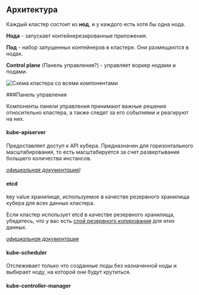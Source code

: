 ## Архитектура

Каждый кластер состоит из **нод**, и у каждого есть хотя бы одна нода.

**Нода** - запускает контейнерезированные приложения.

**Под** - набор запущенных контейнеров в кластере. Они размещаются в нодах.

**Control plane** (Панель управления?) - управляет воркер нодами и подами.

![Схема кластера со всеми компонентами](https://d33wubrfki0l68.cloudfront.net/2475489eaf20163ec0f54ddc1d92aa8d4c87c96b/e7c81/images/docs/components-of-kubernetes.svg)

###Панель управления 

Компоненты панели управления принимают важные решения относительно кластера, а также следят за его событиями и реагируют на них.

#### kube-apiserver

Предоставляет доступ к API кубера. Предназначен для горизонтального масштабирования, то есть масштабируется за счет развертывания большего количества инстансов.

*[официальная документация](https://kubernetes.io/docs/reference/generated/kube-apiserver/))*

#### etcd

key value хранилище, используемое в качестве резервного хранилища кубера для всех данных кластера.

Если кластер использует etcd в качестве резервного хранилища, убедитесь, что у вас есть [слой резервного копирования](https://kubernetes.io/docs/tasks/administer-cluster/configure-upgrade-etcd/#backing-up-an-etcd-cluster) для этих данных.

*[официальная документация](https://etcd.io/docs/)*

#### kube-scheduler

Отслеживает только что созданные поды без назначенной ноды и выбирает ноду, на которой они будут крутиться.

#### kube-controller-manager